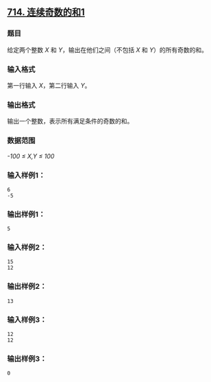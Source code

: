 ## [714. 连续奇数的和1](https://www.acwing.com/problem/content/716/)

### 题目

给定两个整数 *X* 和 *Y*，输出在他们之间（不包括 *X* 和 *Y*）的所有奇数的和。

### 输入格式

第一行输入 *X*，第二行输入 *Y*。

### 输出格式

输出一个整数，表示所有满足条件的奇数的和。

### 数据范围

*-100 ≤ X,Y ≤ 100*

### 输入样例1：

```
6
-5
```

### 输出样例1：

```
5
```

### 输入样例2：

```
15
12
```

### 输出样例2：

```
13
```

### 输入样例3：

```
12
12
```

### 输出样例3：

```
0
```
